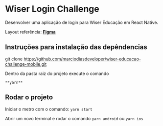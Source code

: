 # Wiser Login Challenge

Desenvolver uma aplicação de login para Wiser Educação em React Native.

Layout referência: [**Figma**](https://www.figma.com/file/zC98pMR61WhKX5joTKTMr6/Teste-Wiser?node-id=3%3A4)

## Instruções para instalação das depêndencias

git clone https://github.com/marciodiasdeveloper/wiser-educacao-challenge-mobile.git

Dentro da pasta raiz do projeto execute o comando 

`**yarn** `

## Rodar o projeto

Iniciar o metro com o comando: `yarn start`

Abrir um novo terminal e rodar o comando `yarn android` ou `yarn ios`